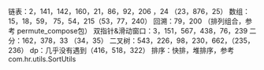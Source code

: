 链表：2，141，142，160，21，86，92，206 ，24 （23，876，25）
数组：15，18，59， 75，54，215（53，77，240）
回溯：79，200 （排列组合，参考 permute_compose包）
双指针&滑动窗口：3，151，567，438，76，239
二分：162，378，33 （34，35）
二叉树：543，226，98，230，662，（235，236）
dp：几乎没有遇到（416，518，322）
排序：快排，堆排序，参考 com.hr.utils.SortUtils